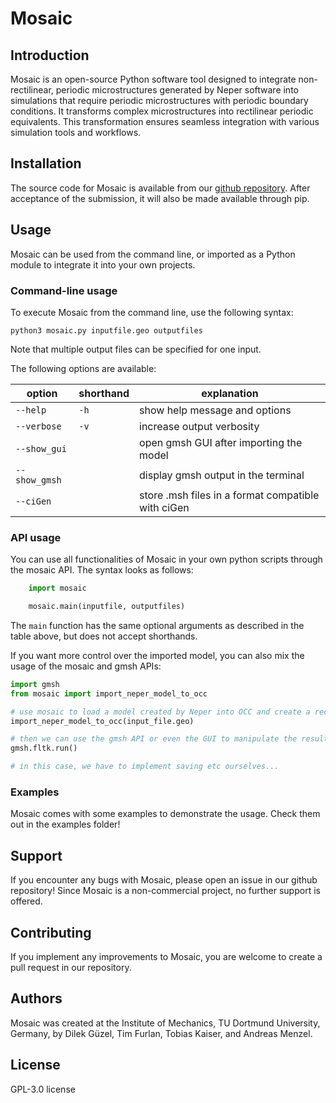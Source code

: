# Mosaic

## Introduction

Mosaic is an open-source Python software tool designed to integrate non-rectilinear, periodic microstructures generated by Neper software into simulations that require periodic microstructures with periodic boundary conditions. It transforms complex microstructures into rectilinear periodic equivalents. This transformation ensures seamless integration with various simulation tools and workflows.


## Installation

The source code for Mosaic is available from our [github repository](https://www.github.com). After acceptance of the submission, it will also be made available through pip.


## Usage

Mosaic can be used from the command line, or imported as a Python module to integrate it into your own projects.

### Command-line usage

To execute Mosaic from the command line, use the following syntax:

    python3 mosaic.py inputfile.geo outputfiles

Note that multiple output files can be specified for one input.


The following options are available:

| option                 | shorthand  | explanation                                        |
|------------------------|------------|----------------------------------------------------|
| `--help`               | `-h`       | show help message and options                      |
| `--verbose`            | `-v`       | increase output verbosity                          |
| `--show_gui`           |            | open gmsh GUI after importing the model            |
| `--show_gmsh`          |            | display gmsh output in the terminal                |
| `--ciGen`              |            | store .msh files in a format compatible with ciGen |


### API usage

You can use all functionalities of Mosaic in your own python scripts through the mosaic API. The syntax looks as follows:

```python
    import mosaic

    mosaic.main(inputfile, outputfiles)
```

The `main` function has the same optional arguments as described in the table above, but does not accept shorthands. 

If you want more control over the imported model, you can also mix the usage of the mosaic and gmsh APIs:

```python
import gmsh
from mosaic import import_neper_model_to_occ

# use mosaic to load a model created by Neper into OCC and create a rectilinear version
import_neper_model_to_occ(input_file.geo)

# then we can use the gmsh API or even the GUI to manipulate the result
gmsh.fltk.run()

# in this case, we have to implement saving etc ourselves...

```

### Examples

Mosaic comes with some examples to demonstrate the usage. Check them out in the examples folder!


## Support

If you encounter any bugs with Mosaic, please open an issue in our github repository! Since Mosaic is a non-commercial project, no further support is offered.


## Contributing

If you implement any improvements to Mosaic, you are welcome to create a pull request in our repository.

## Authors

Mosaic was created at the Institute of Mechanics, TU Dortmund University, Germany, by Dilek Güzel, Tim Furlan, Tobias Kaiser, and Andreas Menzel.

## License

GPL-3.0 license

